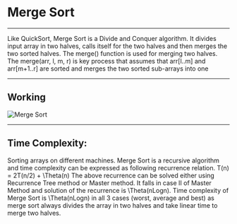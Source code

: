 # Merge Sort  

------------------

Like QuickSort, Merge Sort is a Divide and Conquer algorithm.
It divides input array in two halves, calls itself for the two halves and then merges the two sorted halves. 
The merge() function is used for merging two halves. The merge(arr, l, m, r)
is key process that assumes that arr[l..m] and arr[m+1..r] are sorted and merges the two sorted sub-arrays into one

-----------------------
## Working

![Merge Sort](https://www.geeksforgeeks.org/wp-content/uploads/Merge-Sort-Tutorial.png)

-------------------

## Time Complexity: 
Sorting arrays on different machines. Merge Sort is a recursive algorithm and time complexity can be expressed as following recurrence relation.
T(n) = 2T(n/2) + \Theta(n)
The above recurrence can be solved either using Recurrence Tree method or Master method. It falls in case II of Master Method and solution of the recurrence is \Theta(nLogn).
Time complexity of Merge Sort is \Theta(nLogn) in all 3 cases (worst, average and best) as merge sort always divides the array in two halves and take linear time to merge two halves.
